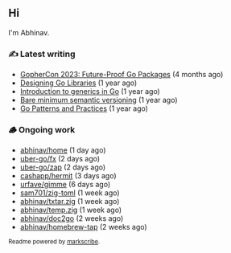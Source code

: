 ## Hi

I'm Abhinav.

### ✍️ Latest writing


- [GopherCon 2023: Future-Proof Go Packages](https://abhinavg.net/2023/09/27/future-proof-packages/) (4 months ago)
- [Designing Go Libraries](https://abhinavg.net/2022/12/06/designing-go-libraries/) (1 year ago)
- [Introduction to generics in Go](https://abhinavg.net/2022/11/23/generics-intro/) (1 year ago)
- [Bare minimum semantic versioning](https://abhinavg.net/2022/11/07/semver/) (1 year ago)
- [Go Patterns and Practices](https://abhinavg.net/2022/09/19/go-patterns-and-practices-talk/) (1 year ago)

### 🪵 Ongoing work


- [abhinav/home](https://github.com/abhinav/home) (1 day ago)
- [uber-go/fx](https://github.com/uber-go/fx) (2 days ago)
- [uber-go/zap](https://github.com/uber-go/zap) (2 days ago)
- [cashapp/hermit](https://github.com/cashapp/hermit) (3 days ago)
- [urfave/gimme](https://github.com/urfave/gimme) (6 days ago)
- [sam701/zig-toml](https://github.com/sam701/zig-toml) (1 week ago)
- [abhinav/txtar.zig](https://github.com/abhinav/txtar.zig) (1 week ago)
- [abhinav/temp.zig](https://github.com/abhinav/temp.zig) (1 week ago)
- [abhinav/doc2go](https://github.com/abhinav/doc2go) (2 weeks ago)
- [abhinav/homebrew-tap](https://github.com/abhinav/homebrew-tap) (2 weeks ago)

<sub>Readme powered by [markscribe](https://github.com/muesli/markscribe).</sub>
